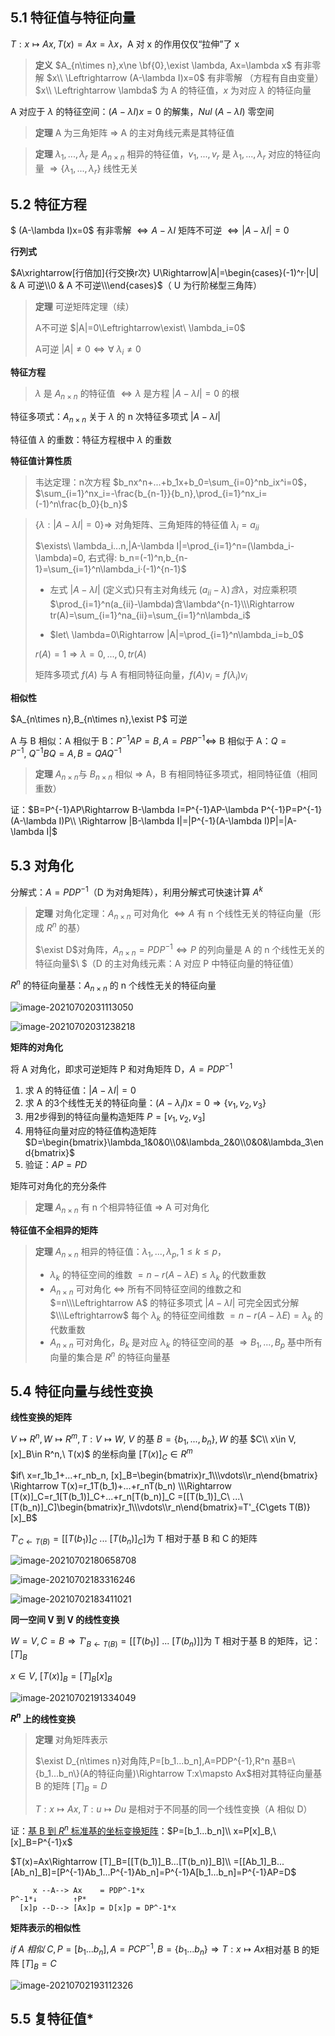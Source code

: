 ## 5.1 特征值与特征向量
$T:x\mapsto Ax, T(x)=Ax=\lambda x$，A 对 x 的作用仅仅“拉伸”了 x

> **定义** $A_{n\times n},x\ne \bf{0},\exist \lambda, Ax=\lambda x$ 有非零解 $x\\
> \Leftrightarrow (A-\lambda I)x=0$ 有非零解 （方程有自由变量）$x\\
> \Leftrightarrow \lambda$ 为 A 的特征值，$x$ 为对应 $\lambda$ 的特征向量

A 对应于 $\lambda$ 的特征空间：$(A-\lambda I)x=0$ 的解集，$Nul\ (A-\lambda I)$ 零空间

> **定理** A 为三角矩阵 $\Rightarrow$ A 的主对角线元素是其特征值

> **定理** $\lambda_1,...,\lambda_r$ 是 $A_{n\times n}$ 相异的特征值，$v_1,...,v_r$ 是 $\lambda_1,...,\lambda_r$ 对应的特征向量 $\Rightarrow \{\lambda_1,...,\lambda_r\}$ 线性无关

## 5.2 特征方程
$ (A-\lambda I)x=0$ 有非零解 $\Leftrightarrow A-\lambda I$ 矩阵不可逆 $\Leftrightarrow |A-\lambda I|=0$

**行列式**

$A\xrightarrow[行倍加]{行交换r次} U\Rightarrow|A|=\begin{cases}(-1)^r·|U| & A 可逆\\0 & A 不可逆\\\end{cases}$（ U 为行阶梯型三角阵）

> **定理** 可逆矩阵定理（续）
>
> A不可逆 $|A|=0\Leftrightarrow\exist\ \lambda_i=0$
> 
> A可逆 $|A|\ne 0\Leftrightarrow \forall\ \lambda_i\ne 0$

**特征方程**

> $\lambda$ 是 $A_{n\times n}$ 的特征值 $\Leftrightarrow \lambda$ 是方程 $|A-\lambda I|=0$ 的根

特征多项式：$A_{n\times n}$ 关于 $\lambda$ 的 n 次特征多项式 $|A-\lambda I|$

特征值 $\lambda$ 的重数：特征方程根中 $\lambda$ 的重数

**特征值计算性质**

> 韦达定理：n次方程 $b_nx^n+...+b_1x+b_0=\sum_{i=0}^nb_ix^i=0$​，$\sum_{i=1}^nx_i=-\frac{b_{n-1}}{b_n},\prod_{i=1}^nx_i=(-1)^n\frac{b_0}{b_n}$​​

> $\{\lambda:|A-\lambda I|=0\}\Rightarrow$ 对角矩阵、三角矩阵的特征值 $\lambda_i=a_{ii}$
> 
> $\exists\ \lambda_i...n,|A-\lambda I|=\prod_{i=1}^n=(\lambda_i-\lambda)=0, 右式得: b_n=(-1)^n,b_{n-1}=\sum_{i=1}^n\lambda_i·(-1)^{n-1}$
>
> - 左式 $|A-\lambda I|$ (定义式)只有主对角线元 $(a_{ii}-\lambda) 含 \lambda$，对应乘积项 $\prod_{i=1}^n(a_{ii}-\lambda)含\lambda^{n-1}\\\Rightarrow tr(A)=\sum_{i=1}^na_{ii}=\sum_{i=1}^n\lambda_i$
>
> - $let\ \lambda=0\Rightarrow |A|=\prod_{i=1}^n\lambda_i=b_0$
> 
> $r(A)=1\Rightarrow \lambda=0,...,0,tr(A)$​
> 
> 矩阵多项式 $f(A)$​ 与 A 有相同特征向量，$f(A)v_i=f(\lambda_i)v_i$​

**相似性** 

$A_{n\times n},B_{n\times n},\exist P$ 可逆

A 与 B 相似：A 相似于 B：$P^{-1}AP=B,A=PBP^{-1}\Leftrightarrow$ B 相似于 A：$Q=P^{-1},\ Q^{-1}BQ=A, B=QAQ^{-1}$

> **定理** $A_{n\times n}$与 $B_{n\times n}$  相似 $\Rightarrow$ A，B 有相同特征多项式，相同特征值（相同重数）

证：$B=P^{-1}AP\Rightarrow B-\lambda I=P^{-1}AP-\lambda P^{-1}P=P^{-1}(A-\lambda I)P\\
\Rightarrow |B-\lambda I|=|P^{-1}(A-\lambda I)P|=|A-\lambda I|$

## 5.3 对角化

分解式：$A=PDP^{-1}$（D 为对角矩阵），利用分解式可快速计算 $A^k$

> **定理** 对角化定理：$A_{n\times n}$ 可对角化 $\Leftrightarrow A$ 有 n 个线性无关的特征向量（形成 $R^n$ 的基）
> 
> $\exist D$对角阵，$A_{n\times n}=PDP^{-1}\Leftrightarrow P$ 的列向量是 A 的 n 个线性无关的特征向量$\\
> $（D 的主对角线元素：A 对应 P 中特征向量的特征值）

$R^n$ 的特征向量基：$A_{n\times n}$ 的 n 个线性无关的特征向量

![image-20210702031113050](../assets/image-20210702031113050.png)

![image-20210702031238218](../assets/image-20210702031238218.png)

**矩阵的对角化**

将 A 对角化，即求可逆矩阵 P 和对角矩阵 D，$A=PDP^{-1}$ 

1. 求 A 的特征值：$|A-\lambda I|=0$
2. 求 A 的3个线性无关的特征向量：$(A-\lambda_i I)x=0\Rightarrow \{v_1,v_2,v_3\}$
3. 用2步得到的特征向量构造矩阵 $P=[v_1,v_2,v_3]$
4. 用特征向量对应的特征值构造矩阵 $D=\begin{bmatrix}\lambda_1&0&0\\0&\lambda_2&0\\0&0&\lambda_3\end{bmatrix}$
5. 验证：$AP=PD$

矩阵可对角化的充分条件

> **定理** $A_{n\times n}$ 有 n 个相异特征值 $\Rightarrow$ A 可对角化

**特征值不全相异的矩阵**

> **定理** $A_{n\times n}$ 相异的特征值：$\lambda_1,...,\lambda_p,1\le k\le p$，
>
> - $\lambda_k$ 的特征空间的维数 $=n-r(A-\lambda E)\le\lambda_k$ 的代数重数
> - $A_{n\times n}$ 可对角化 $\Leftrightarrow$ 所有不同特征空间的维数之和 $=n\\\Leftrightarrow A$ 的特征多项式 $|A-\lambda I|$ 可完全因式分解 $\\\Leftrightarrow$ 每个 $\lambda_k$ 的特征空间维数 $=n-r(A-\lambda E)=\lambda_k$ 的代数重数
> - $A_{n\times n}$ 可对角化，$B_k$ 是对应 $\lambda_k$ 的特征空间的基 $\Rightarrow B_1,...,B_p$ 基中所有向量的集合是 $R^n$ 的特征向量基

## 5.4 特征向量与线性变换

**线性变换的矩阵**

$V\mapsto R^n, W\mapsto R^m, T:V\mapsto W,\ V$ 的基 $B=\{b_1,...,b_n\}, W$ 的基 $C\\
x\in V, [x]_B\in R^n,\ T(x)$ 的坐标向量 $[T(x)]_C\in R^m$

$if\ x=r_1b_1+...+r_nb_n, [x]_B=\begin{bmatrix}r_1\\\vdots\\r_n\end{bmatrix}
\Rightarrow T(x)=r_1T(b_1)+...+r_nT(b_n)
\\\Rightarrow [T(x)]_C=r_1[T(b_1)]_C+...+r_n[T(b_n)]_C
=[[T(b_1)]_C\ ...\ [T(b_n)]_C]\begin{bmatrix}r_1\\\vdots\\r_n\end{bmatrix}=T'_{C\gets T(B)}[x]_B$

$T'_{C\gets T(B)}=[[T(b_1)]_C\ ...\ [T(b_n)]_C]$​ 为 T 相对于基 B 和  C 的矩阵

![image-20210702180658708](../assets/image-20210702180658708.png)

![image-20210702183316246](../assets/image-20210702183316246.png)

![image-20210702183411021](../assets/image-20210702183411021.png)

**同一空间 V 到 V 的线性变换**

$W=V,C=B \Rightarrow T'_{B\gets T(B)}=[[T(b_1)]\ ...\ [T(b_n)]]$​ 为 T 相对于基 B 的矩阵，记：$[T]_B$​

$x\in V,\ [T(x)]_B=[T]_B[x]_B$

![image-20210702191334049](../assets/image-20210702191334049.png)

**$R^n$ 上的线性变换**

> **定理** 对角矩阵表示
>
> $\exist D_{n\times n}对角阵,P=[b_1...b_n],A=PDP^{-1},R^n 基B=\{b_1...b_n\}(A的特征向量)\Rightarrow T:x\mapsto Ax$​ 相对其特征向量基 B 的矩阵 $[T]_B=D$​
>
> $T:x\mapsto Ax, T:u\mapsto Du$ 是相对于不同基的同一个线性变换（A 相似 D）

证：[基 B 到 $R^n$ 标准基的坐标变换矩阵](linear-algebra/vector-spaces?id=_44-坐标系)：$P=[b_1...b_n]\\
x=P[x]_B,\ [x]_B=P^{-1}x$

$T(x)=Ax\Rightarrow [T]_B=[[T(b_1)]_B...[T(b_n)]_B]\\
=[[Ab_1]_B...[Ab_n]_B]=[P^{-1}Ab_1...P^{-1}Ab_n]=P^{-1}A[b_1...b_n]=P^{-1}AP=D$​

```
     x --A--> Ax    = PDP^-1*x
P^-1*↓        ↑P*
  [x]p --D--> [Ax]p = D[x]p = DP^-1*x
```

**矩阵表示的相似性**

$if\ A\ 相似\ C,P=[b_1...b_n],A=PCP^{-1},B=\{b_1...b_n\}\Rightarrow T:x\mapsto Ax$​ 相对基 B 的矩阵 $[T]_B=C$​

![image-20210702193112326](../assets/image-20210702193112326.png)

## 5.5 复特征值*

